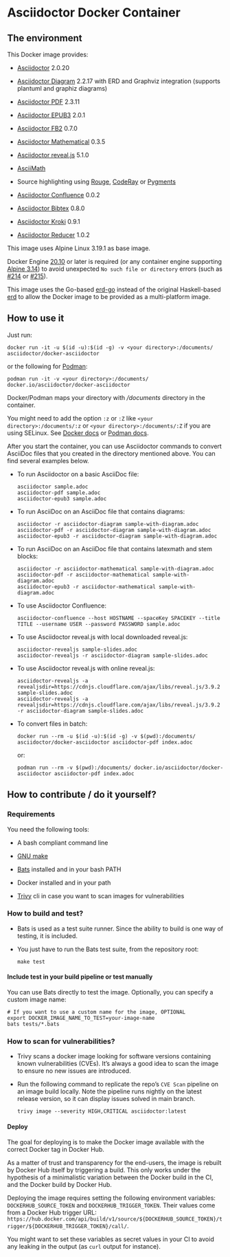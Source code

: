 # Asciidoctor Docker Container

## The environment

This Docker image provides:

-   [Asciidoctor](https://asciidoctor.org/) 2.0.20

-   [Asciidoctor Diagram](https://asciidoctor.org/docs/asciidoctor-diagram/) 2.2.17 with ERD and Graphviz integration (supports plantuml and graphiz diagrams)

-   [Asciidoctor PDF](https://asciidoctor.org/docs/asciidoctor-pdf/) 2.3.11

-   [Asciidoctor EPUB3](https://asciidoctor.org/docs/asciidoctor-epub3/) 2.0.1

-   [Asciidoctor FB2](https://github.com/asciidoctor/asciidoctor-fb2/) 0.7.0

-   [Asciidoctor Mathematical](https://github.com/asciidoctor/asciidoctor-mathematical) 0.3.5

-   [Asciidoctor reveal.js](https://docs.asciidoctor.org/reveal.js-converter/latest/) 5.1.0

-   [AsciiMath](https://rubygems.org/gems/asciimath)

-   Source highlighting using [Rouge](http://rouge.jneen.net), [CodeRay](https://rubygems.org/gems/coderay) or [Pygments](https://pygments.org/)

-   [Asciidoctor Confluence](https://github.com/asciidoctor/asciidoctor-confluence) 0.0.2

-   [Asciidoctor Bibtex](https://github.com/asciidoctor/asciidoctor-bibtex) 0.8.0

-   [Asciidoctor Kroki](https://github.com/Mogztter/asciidoctor-kroki) 0.9.1

-   [Asciidoctor Reducer](https://github.com/asciidoctor/asciidoctor-reducer) 1.0.2

This image uses Alpine Linux 3.19.1 as base image.

<div class="note">

Docker Engine [20.10](https://docs.docker.com/engine/release-notes/#20100) or later is required (or any container engine supporting [Alpine 3.14](https://wiki.alpinelinux.org/wiki/Release_Notes_for_Alpine_3.14.0)) to avoid unexpected `No such file or directory` errors (such as [\#214](https://github.com/asciidoctor/docker-asciidoctor/issues/214) or [\#215](https://github.com/asciidoctor/docker-asciidoctor/issues/215)).

</div>

<div class="note">

This image uses the Go-based [erd-go](https://github.com/kaishuu0123/erd-go/) instead of the original Haskell-based [erd](https://github.com/BurntSushi/erd) to allow the Docker image to be provided as a multi-platform image.

</div>

## How to use it

Just run:

    docker run -it -u $(id -u):$(id -g) -v <your directory>:/documents/ asciidoctor/docker-asciidoctor

or the following for [Podman](https://podman.io/):

    podman run -it -v <your directory>:/documents/ docker.io/asciidoctor/docker-asciidoctor

Docker/Podman maps your directory with */documents* directory in the container.

<div class="note">

You might need to add the option `:z` or `:Z` like `<your directory>:/documents/:z` or `<your directory>:/documents/:Z` if you are using SELinux. See [Docker docs](https://docs.docker.com/storage/bind-mounts/#configure-the-selinux-label) or [Podman docs](https://docs.podman.io/en/latest/markdown/podman-run.1.html#volume-v-source-volume-host-dir-container-dir-options).

</div>

After you start the container, you can use Asciidoctor commands to convert AsciiDoc files that you created in the directory mentioned above.
You can find several examples below.

-   To run Asciidoctor on a basic AsciiDoc file:

        asciidoctor sample.adoc
        asciidoctor-pdf sample.adoc
        asciidoctor-epub3 sample.adoc

-   To run AsciiDoc on an AsciiDoc file that contains diagrams:

        asciidoctor -r asciidoctor-diagram sample-with-diagram.adoc
        asciidoctor-pdf -r asciidoctor-diagram sample-with-diagram.adoc
        asciidoctor-epub3 -r asciidoctor-diagram sample-with-diagram.adoc

-   To run AsciiDoc on an AsciiDoc file that contains latexmath and stem blocks:

        asciidoctor -r asciidoctor-mathematical sample-with-diagram.adoc
        asciidoctor-pdf -r asciidoctor-mathematical sample-with-diagram.adoc
        asciidoctor-epub3 -r asciidoctor-mathematical sample-with-diagram.adoc

-   To use Asciidoctor Confluence:

        asciidoctor-confluence --host HOSTNAME --spaceKey SPACEKEY --title TITLE --username USER --password PASSWORD sample.adoc

-   To use Asciidoctor reveal.js with local downloaded reveal.js:

        asciidoctor-revealjs sample-slides.adoc
        asciidoctor-revealjs -r asciidoctor-diagram sample-slides.adoc

-   To use Asciidoctor reveal.js with online reveal.js:

        asciidoctor-revealjs -a revealjsdir=https://cdnjs.cloudflare.com/ajax/libs/reveal.js/3.9.2 sample-slides.adoc
        asciidoctor-revealjs -a revealjsdir=https://cdnjs.cloudflare.com/ajax/libs/reveal.js/3.9.2 -r asciidoctor-diagram sample-slides.adoc

-   To convert files in batch:

        docker run --rm -u $(id -u):$(id -g) -v $(pwd):/documents/ asciidoctor/docker-asciidoctor asciidoctor-pdf index.adoc

    or:

        podman run --rm -v $(pwd):/documents/ docker.io/asciidoctor/docker-asciidoctor asciidoctor-pdf index.adoc

## How to contribute / do it yourself?

### Requirements

You need the following tools:

-   A bash compliant command line

-   [GNU make](http://man7.org/linux/man-pages/man1/make.1.html)

-   [Bats](https://github.com/sstephenson/bats) installed and in your bash PATH

-   Docker installed and in your path

-   [Trivy](https://github.com/aquasecurity/trivy) cli in case you want to scan images for vulnerabilities

### How to build and test?

-   Bats is used as a test suite runner. Since the ability to build is one way of testing, it is included.

-   You just have to run the Bats test suite, from the repository root:

        make test

#### Include test in your build pipeline or test manually

You can use Bats directly to test the image.
Optionally, you can specify a custom image name:

    # If you want to use a custom name for the image, OPTIONAL
    export DOCKER_IMAGE_NAME_TO_TEST=your-image-name
    bats tests/*.bats

### How to scan for vulnerabilities?

-   Trivy scans a docker image looking for software versions containing known vulnerabilities (CVEs).
    It’s always a good idea to scan the image to ensure no new issues are introduced.

-   Run the following command to replicate the repo’s `CVE Scan` pipeline on an image build locally.
    Note the pipeline runs nightly on the latest release version, so it can display issues solved in main branch.

        trivy image --severity HIGH,CRITICAL asciidoctor:latest

#### Deploy

The goal for deploying is to make the Docker image available with the correct Docker tag in Docker Hub.

As a matter of trust and transparency for the end-users, the image is rebuilt by Docker Hub itself by triggering a build.
This only works under the hypothesis of a minimalistic variation between the Docker build in the CI, and the Docker build by Docker Hub.

Deploying the image requires setting the following environment variables: `DOCKERHUB_SOURCE_TOKEN` and `DOCKERHUB_TRIGGER_TOKEN`.
Their values come from a Docker Hub trigger URL: `https://hub.docker.com/api/build/v1/source/${DOCKERHUB_SOURCE_TOKEN}/trigger/${DOCKERHUB_TRIGGER_TOKEN}/call/`.

You might want to set these variables as secret values in your CI to avoid any leaking in the output (as `curl` output for instance).
